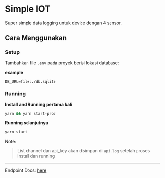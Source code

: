 # Simple IOT

Super simple data logging untuk device dengan 4 sensor.

## Cara Menggunakan

### Setup

Tambahkan file `.env` pada proyek berisi lokasi database:

**example**

```env
DB_URL=file:./db.sqlite
```

### Running

**Install and Running pertama kali**

```bash
yarn && yarn start-prod
```

**Running selanjutnya**

```bash
yarn start
```

Note:

> List channel dan api_key akan disimpan di `api.log` setelah proses install dan running.

---

Endpoint Docs: [here](docs/endpoints.md)
